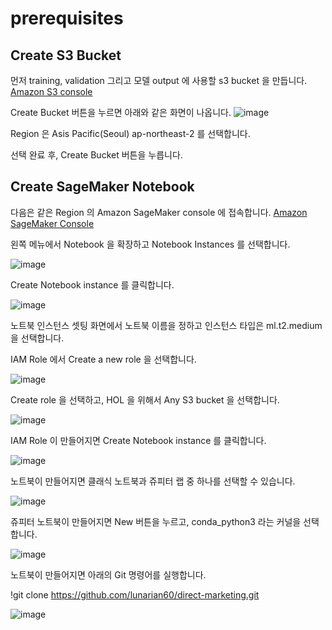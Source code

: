 # prerequisites 

## Create S3 Bucket
먼저 training, validation 그리고 모델 output 에 사용할 s3 bucket 을 만듭니다. [Amazon S3 console](https://s3.console.aws.amazon.com/)

Create Bucket 버튼을 누르면 아래와 같은 화면이 나옵니다.
![image](https://user-images.githubusercontent.com/13167486/126520072-85a21cb8-5773-4a91-acb3-3b1b39ce42d6.png)

Region 은 Asis Pacific(Seoul) ap-northeast-2 를 선택합니다.

선택 완료 후, Create Bucket 버튼을 누릅니다.

## Create SageMaker Notebook

다음은 같은 Region 의 Amazon SageMaker console 에 접속합니다. [Amazon SageMaker Console](https://console.aws.amazon.com/sagemaker/)

왼쪽 메뉴에서 Notebook 을 확장하고 Notebook Instances 를 선택합니다.

![image](https://user-images.githubusercontent.com/13167486/126521280-38665eb0-6884-478c-9df9-6ba53dc1f26b.png)

Create Notebook instance 를 클릭합니다.

![image](https://user-images.githubusercontent.com/13167486/126521346-8099dccb-9f76-41aa-8950-59687309c466.png)

노트북 인스턴스 셋팅 화면에서 노트북 이름을 정하고 인스턴스 타입은 ml.t2.medium 을 선택합니다.

IAM Role 에서 Create a new role 을 선택합니다.

![image](https://user-images.githubusercontent.com/13167486/126525973-05bffff1-bcc7-4770-b6cf-b2b9b8994d7c.png)

Create role 을 선택하고, HOL 을 위해서 Any S3 bucket 을 선택합니다.

![image](https://user-images.githubusercontent.com/13167486/126526213-2e08ab2a-dd62-4bf3-b178-054a55589c0d.png)

IAM Role 이 만들어지면 Create Notebook instance 를 클릭합니다.

![image](https://user-images.githubusercontent.com/13167486/126526381-4dafdf9d-727c-4556-992e-9aaa14448258.png)

노트북이 만들어지면 클래식 노트북과 쥬피터 랩 중 하나를 선택할 수 있습니다.

![image](https://user-images.githubusercontent.com/13167486/126526485-b4ccc937-d8a6-4780-affb-db8b89dc2a53.png)

쥬피터 노트북이 만들어지면 New 버튼을 누르고, conda_python3 라는 커널을 선택합니다.

![image](https://user-images.githubusercontent.com/13167486/126526595-ac28c2b8-02ff-461b-acc0-97e335c03556.png)

노트북이 만들어지면 아래의 Git 명령어를 실행합니다.

!git clone https://github.com/lunarian60/direct-marketing.git

![image](https://user-images.githubusercontent.com/13167486/126526682-4dc805e6-4030-43a4-a276-eb3fe0492464.png)
